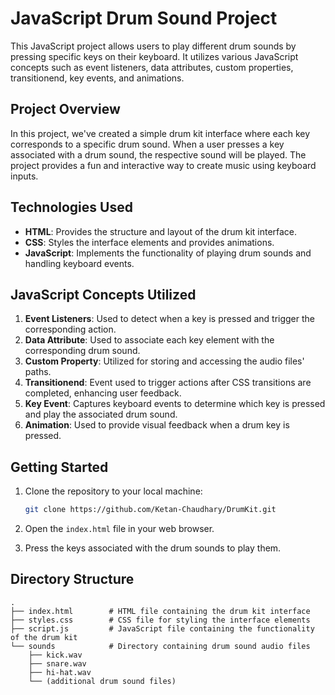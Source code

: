 
# JavaScript Drum Sound Project

This JavaScript project allows users to play different drum sounds by pressing specific keys on their keyboard. It utilizes various JavaScript concepts such as event listeners, data attributes, custom properties, transitionend, key events, and animations.

## Project Overview

In this project, we've created a simple drum kit interface where each key corresponds to a specific drum sound. When a user presses a key associated with a drum sound, the respective sound will be played. The project provides a fun and interactive way to create music using keyboard inputs.

## Technologies Used

- **HTML**: Provides the structure and layout of the drum kit interface.
- **CSS**: Styles the interface elements and provides animations.
- **JavaScript**: Implements the functionality of playing drum sounds and handling keyboard events.

## JavaScript Concepts Utilized

1. **Event Listeners**: Used to detect when a key is pressed and trigger the corresponding action.
2. **Data Attribute**: Used to associate each key element with the corresponding drum sound.
3. **Custom Property**: Utilized for storing and accessing the audio files' paths.
4. **Transitionend**: Event used to trigger actions after CSS transitions are completed, enhancing user feedback.
5. **Key Event**: Captures keyboard events to determine which key is pressed and play the associated drum sound.
6. **Animation**: Used to provide visual feedback when a drum key is pressed.

## Getting Started

1. Clone the repository to your local machine:

    ```bash
    git clone https://github.com/Ketan-Chaudhary/DrumKit.git
    ```

2. Open the `index.html` file in your web browser.

3. Press the keys associated with the drum sounds to play them.

## Directory Structure

```
.
├── index.html        # HTML file containing the drum kit interface
├── styles.css        # CSS file for styling the interface elements
├── script.js         # JavaScript file containing the functionality of the drum kit
└── sounds            # Directory containing drum sound audio files
    ├── kick.wav
    ├── snare.wav
    ├── hi-hat.wav
    └── (additional drum sound files)
```
